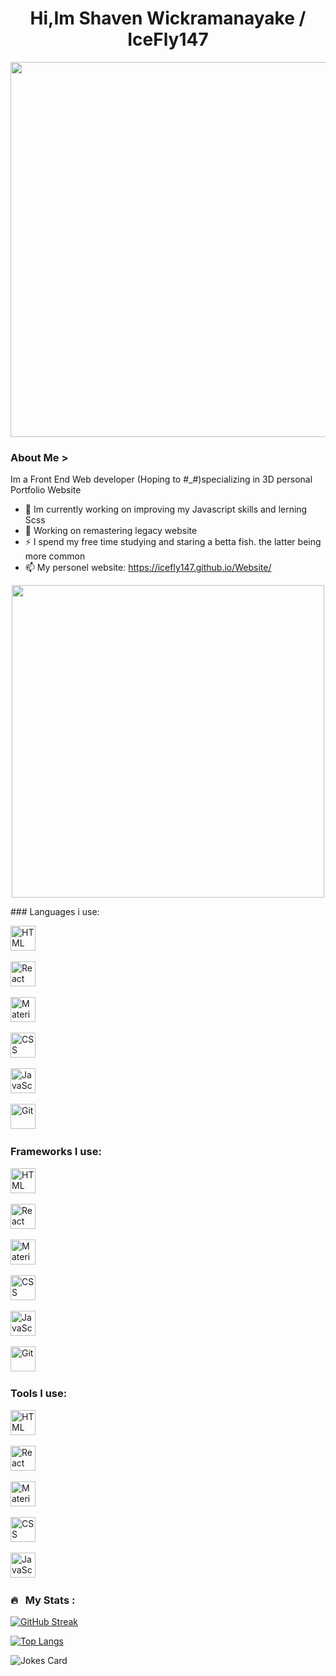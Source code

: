 



<h1 align="center">Hi,Im Shaven Wickramanayake / IceFly147</h1>

<p align="center"><img src="https://github.com/mayankchaudhary26/Cool-Readme-ideas/raw/master/data/night%20code.gif" width="600"   /></p>

### About Me >

Im a Front End Web developer (Hoping to #_#)specializing in 3D personal Portfolio Website

- 🔭 Im currently working on improving my Javascript skills and lerning Scss
- 🌱 Working on remastering legacy website
- ⚡  I spend my free time studying and staring a betta fish. the latter being more common
- 📫 My personel website: https://icefly147.github.io/Website/
<p align="center"><img src="https://media.giphy.com/media/xT9IgzoKnwFNmISR8I/giphy.gif" width="500"/></p>


</p>
### Languages i use:

<p>
<img src="https://skillicons.dev/icons?i=html" title="HTML5" alt="HTML" width="40" height="40"/>&nbsp;

<img src="https://skillicons.dev/icons?i=react" title="React" alt="React" width="40" height="40"/>&nbsp;

<img src="https://skillicons.dev/icons?i=materialui" title="Material UI" alt="Material UI" width="40" height="40"/>&nbsp;

<img src="https://skillicons.dev/icons?i=css"  title="CSS3" alt="CSS" width="40" height="40"/>&nbsp;

<img src="https://skillicons.dev/icons?i=javascript" title="JavaScript" alt="JavaScript" width="40" height="40"/>&nbsp;

<img src="https://skillicons.dev/icons?i=git" title="Git" alt="Git" width="40" height="40"/>&nbsp;
</p>

### Frameworks I use:

<p>
<img src="https://skillicons.dev/icons?i=bootstrap" title="HTML5" alt="HTML" width="40" height="40"/>&nbsp;

<img src="https://skillicons.dev/icons?i=react" title="React" alt="React" width="40" height="40"/>&nbsp;

<img src="https://skillicons.dev/icons?i=materialui" title="Material UI" alt="Material UI" width="40" height="40"/>&nbsp;

<img src="https://skillicons.dev/icons?i=sass"  title="CSS3" alt="CSS" width="40" height="40"/>&nbsp;

<img src="https://skillicons.dev/icons?i=jquery" title="JavaScript" alt="JavaScript" width="40" height="40"/>&nbsp;

<img src="https://skillicons.dev/icons?i=git" title="Git" alt="Git" width="40" height="40"/>&nbsp;
</p>

### Tools I use:

<p>
<img src="https://skillicons.dev/icons?i=vscode" title="HTML5" alt="HTML" width="40" height="40"/>&nbsp;

<img src="https://skillicons.dev/icons?i=discord" title="React" alt="React" width="40" height="40"/>&nbsp;

<img src="https://skillicons.dev/icons?i=twitter" title="Material UI" alt="Material UI" width="40" height="40"/>&nbsp;

<img src="https://skillicons.dev/icons?i=stackoverflow"  title="CSS3" alt="CSS" width="40" height="40"/>&nbsp;

<img src="https://skillicons.dev/icons?i=pr" title="JavaScript" alt="JavaScript" width="40" height="40"/>&nbsp;



### 🔥 &nbsp; My Stats :
[![GitHub Streak](http://github-readme-streak-stats.herokuapp.com?user=IceFly147&theme=dark&background=000000)](https://git.io/streak-stats)

[![Top Langs](https://github-readme-stats.vercel.app/api/top-langs/?username=IceFly147&layout=compact&theme=vision-friendly-dark)](https://github.com/anuraghazra/github-readme-stats)


<!-- Markdown -->

![Jokes Card](https://readme-jokes.vercel.app/api)
